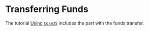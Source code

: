 # Transferring Funds

The tutorial [Using `CosmJS`](https://docs.coreum.dev/tutorials/cosmjs.html) includes the part with the funds transfer.
